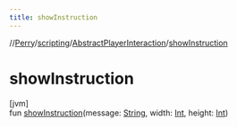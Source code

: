 ```yaml
---
title: showInstruction
---
```

//[Perry](../../../index.html)/[scripting](../index.html)/[AbstractPlayerInteraction](index.html)/[showInstruction](show-instruction.html)



# showInstruction



[jvm]\
fun [showInstruction](show-instruction.html)(message: [String](https://kotlinlang.org/api/latest/jvm/stdlib/kotlin/-string/index.html), width: [Int](https://kotlinlang.org/api/latest/jvm/stdlib/kotlin/-int/index.html), height: [Int](https://kotlinlang.org/api/latest/jvm/stdlib/kotlin/-int/index.html))




